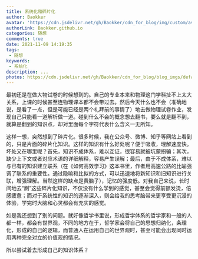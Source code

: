 ```yaml
---
title: 系统化和碎片化
author: Baokker
avatar: 'https://cdn.jsdelivr.net/gh/Baokker/cdn_for_blog/img/custom/avatar.jpg'
authorLink: Baokker.github.io
categories: 随想
comments: true
date: 2021-11-09 14:19:35
tags:
 - 随想
keywords:
 - 系统化
description: ...
photos: https://cdn.jsdelivr.net/gh/Baokker/cdn_for_blog/blog_imgs/defaultImages.jpg
---
```


最初还是在做大物试卷的时候想到的。自己的专业本来和物理这门学科扯不上太大关系，上课的时候甚至连物理课本都不会带过去。然后今天什么也不会（准确地说，是看了一点，但是可能已经是两个礼拜前的事情了）地去做物理试卷作业，发现自己只能看一道解析做一道。碰到什么不会的概念想去翻书，要么就是翻不到，就算是翻到的知识点，却对里面每个字符代表什么含义一无所知。

这样一想，突然想到了碎片化。很多时候，我在公众号、微博、知乎等网站上看到的，只是片面的碎片化知识。这样的知识有什么好处呢？便于吸收，理解速度快。坏处又在哪里呢？首先，知识不成体系，难以互证，很容易就被坑蒙拐骗；其次，缺少上下文或者对应术语的详细解释，容易产生误解；最后，由于不成体系，难以与已有的知识建立联系（在《如何高效学习》这本书里，作者用高速公路的比喻强调了联系的重要性。通过隐喻和比拟的方式，可以迅速地将新知识和旧知识进行关联，增强理解。当然这样的缺点是费脑子），记忆的强度低。对我自己来说，长时间地去“刷”这些碎片化知识，不仅没有什么学到的感觉，甚至会觉得前额发烫，倍感疲惫；而对于系统性的知识的逐渐深入，则会给我的思考脑带来更享受更沉浸的体验，学完时大脑和心灵都会有充实的感觉。

如是我还想到了别的问题。就好像哲学书里说，形成哲学体系的哲学家和一般的人都一样，都会有世界观，不同的地方在于，哲学家会将自己的思想归纳化，条理化，形成的自己的逻辑，而普通人在运用自己的世界观时，甚至可能会出现同时运用两种完全对立的价值观的情况。

所以尝试着去形成自己的知识体系？